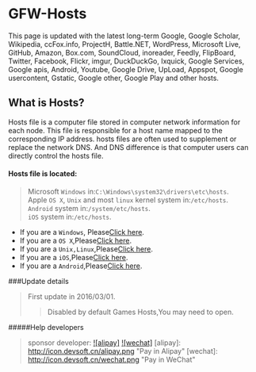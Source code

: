 # GFW-Hosts
This page is updated with the latest long-term Google, Google Scholar, Wikipedia, ccFox.info, ProjectH, Battle.NET, WordPress, Microsoft Live, GitHub, Amazon, Box.com, SoundCloud, inoreader, Feedly, FlipBoard, Twitter, Facebook, Flickr, imgur, DuckDuckGo, Ixquick, Google Services, Google apis, Android, Youtube, Google Drive, UpLoad, Appspot, Google usercontent, Gstatic, Google other, Google Play and other hosts.
## What is Hosts?
Hosts file is a computer file stored in computer network information for each node. This file is responsible for a host name mapped to the corresponding IP address. hosts files are often used to supplement or replace the network DNS. And DNS difference is that computer users can directly control the hosts file.
#### Hosts file is located:
 >Microsoft `Windows` in:`C:\Windows\system32\drivers\etc\hosts`.<br>
 >Apple `OS X`, `Unix` and most `linux` kernel system in:`/etc/hosts`.<br>
 >`Android` system in:`/system/etc/hosts`.<br>
 >`iOS` system in:`/etc/hosts`.<br>
 
 * If you are a `Windows`, Please[Click here](./Windows).
 * If you are a `OS X`,Please[Click here](./OS%20X).
 * If you are a `Unix,Linux`,Please[Click here](./Unix%20linux).
 * If you are a `iOS`,Please[Click here](./iOS).
 * If you are a `Android`,Please[Click here](./Android).

###Update details
>First update in 2016/03/01.
>>Disabled by default Games Hosts,You may need to open.
>>
 
#####Help developers
>sponsor developer:
[![alipay]](http://pay.devsoft.cn/alipay)
[![wechat]](http://pay.devsoft.cn/wechat)
[alipay]: http://icon.devsoft.cn/alipay.png "Pay in Alipay"
[wechat]: http://icon.devsoft.cn/wechat.png "Pay in WeChat" 
